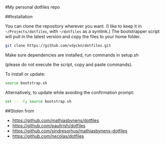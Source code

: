 #My personal dotfiles repo

##Installation

You can clone the repository wherever you want. (I like to keep it in `~/Projects/dotfiles`, with `~/dotfiles` as a symlink.) The bootstrapper script will pull in the latest version and copy the files to your home folder.

```bash
git clone https://github.com/vdyckn/dotfiles.git
```

Make sure dependencies are installed, run commands in setup.sh 

(please do not execute the script, copy and paste commands).

To install or update:

```bash
source bootstrap.sh
```

Alternatively, to update while avoiding the confirmation prompt:

```bash
set -- -f; source bootstrap.sh
```

##Stolen from
- https://github.com/mathiasbynens/dotfiles
- https://github.com/paulirish/dotfiles
- https://github.com/sindresorhus/mathiasbynens-dotfiles
- https://github.com/necolas/dotfiles